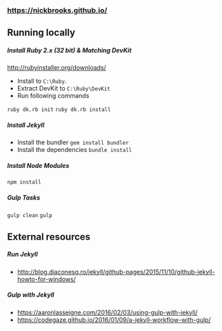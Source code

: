 ### https://nickbrooks.github.io/

## Running locally

##### Install Ruby 2.x (32 bit) & Matching DevKit

http://rubyinstaller.org/downloads/

* Install to `C:\Ruby`.
* Extract DevKit to `C:\Ruby\DevKit`
* Run following commands

`ruby dk.rb init`
`ruby dk.rb install`

##### Install Jekyll

* Install the bundler `gem install bundler`
* Install the dependencies `bundle install`

##### Install Node Modules

`npm install`

##### Gulp Tasks

`gulp clean`
`gulp`

## External resources

##### Run Jekyll
* http://blog.diaconesq.ro/jekyll/github-pages/2015/11/10/github-jekyll-howto-for-windows/

##### Gulp with Jekyll
* https://aaronlasseigne.com/2016/02/03/using-gulp-with-jekyll/
* https://codegaze.github.io/2016/01/09/a-jekyll-workflow-with-gulp/